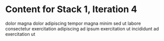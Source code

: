 # Content for Stack 1, Iteration 4
dolor magna dolor adipiscing tempor magna minim sed ut labore consectetur exercitation adipiscing ad ipsum exercitation ut incididunt ad exercitation ut 
